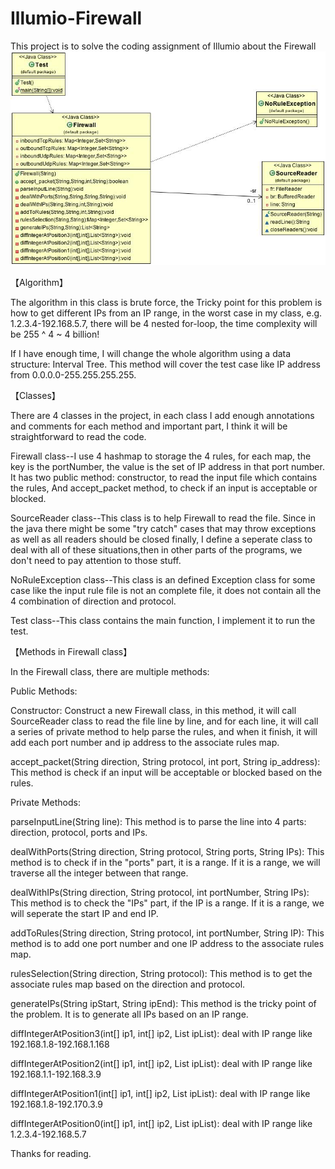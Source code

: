 # Illumio-Firewall
This project is to solve the coding assignment of Illumio about the Firewall
![Alt text](https://github.com/xzhang007/Illumio-Firewall/blob/master/classDiagram.jpg "Class Diagram")

【Algorithm】

The algorithm in this class is brute force, the Tricky point for this problem is how to get different IPs from an IP range, 
in the worst case in my class, e.g. 1.2.3.4-192.168.5.7, there will be 4 nested for-loop, 
the time complexity will be 255 ^ 4 ~ 4 billion!


If I have enough time, I will change the whole algorithm using a data structure: Interval Tree. This method will cover the
test case like IP address from 0.0.0.0-255.255.255.255.

【Classes】

There are 4 classes in the project, in each class I add enough annotations and comments for each method and important part,
I think it will be straightforward to read the code.



Firewall class--I use 4 hashmap to storage the 4 rules, for each map, the key is the portNumber,
 the value is the set of IP address in that port number.
 It has two public method: constructor, to read the input file which contains the rules,
And accept_packet method, to check if an input is acceptable or blocked.


SourceReader class--This class is to help Firewall to read the file.
Since in the java there might be some "try catch" cases that may throw exceptions as well as all readers should be closed finally,
I define a seperate class to deal with all of these situations,then in other parts of the programs, we don't need to pay attention to those stuff.


NoRuleException class--This class is an defined Exception class for some case like the input rule file is not an complete file,
it does not contain all the 4 combination of direction and protocol.


Test class--This class contains the main function, I implement it to run the test.


【Methods in Firewall class】

In the Firewall class, there are multiple methods:

Public Methods:

Constructor:  Construct a new Firewall class, in this method, it will call SourceReader class to read the file line by line,
and for each line, it will call a series of private method to help parse the rules, and when it finish, it will add each port number and ip address to the associate rules map.

accept_packet(String direction, String protocol, int port, String ip_address): This method is check if an input will be acceptable or blocked based on the rules.

Private Methods:

parseInputLine(String line): This method is to parse the line into 4 parts: direction, protocol, ports and IPs.

dealWithPorts(String direction, String protocol, String ports, String IPs): This method is to check if in the "ports" part, it is a range. If it is a range, we will traverse all the integer between that range.

dealWithIPs(String direction, String protocol, int portNumber, String IPs): This method is to check the "IPs" part, if the IP is a range. If it is a range, we will seperate the start IP and end IP.

addToRules(String direction, String protocol, int portNumber, String IP): This method is to add one port number and one IP address to the associate rules map.

rulesSelection(String direction, String protocol): This method is to get the associate rules map based on the direction and protocol.

generateIPs(String ipStart, String ipEnd): This method is the tricky point of the problem. It is to generate all IPs based on an IP range.

diffIntegerAtPosition3(int[] ip1, int[] ip2, List<String> ipList): deal with IP range like 192.168.1.8-192.168.1.168

diffIntegerAtPosition2(int[] ip1, int[] ip2, List<String> ipList): deal with IP range like 192.168.1.1-192.168.3.9

diffIntegerAtPosition1(int[] ip1, int[] ip2, List<String> ipList): deal with IP range like 192.168.1.8-192.170.3.9
 
diffIntegerAtPosition0(int[] ip1, int[] ip2, List<String> ipList): deal with IP range like 1.2.3.4-192.168.5.7


Thanks for reading.
